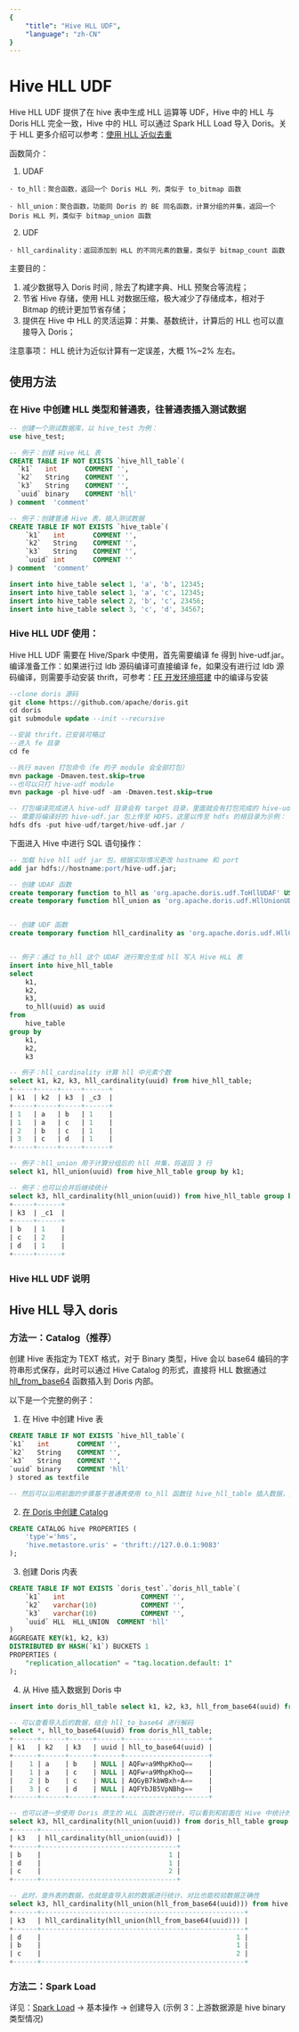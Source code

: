```yaml
---
{
    "title": "Hive HLL UDF",
    "language": "zh-CN"
}
---
```


# Hive HLL UDF

 Hive HLL UDF 提供了在 hive 表中生成 HLL 运算等 UDF，Hive 中的 HLL 与 Doris HLL 完全一致，Hive 中的 HLL 可以通过 Spark HLL Load 导入 Doris。关于 HLL 更多介绍可以参考：[使用 HLL 近似去重](https://doris.apache.org/zh-CN/docs/query-acceleration/distinct-counts/using-hll/)

 函数简介：
  1. UDAF
 
    · to_hll：聚合函数，返回一个 Doris HLL 列，类似于 to_bitmap 函数
 
    · hll_union：聚合函数，功能同 Doris 的 BE 同名函数，计算分组的并集，返回一个 Doris HLL 列，类似于 bitmap_union 函数

  2. UDF

    · hll_cardinality：返回添加到 HLL 的不同元素的数量，类似于 bitmap_count 函数

 主要目的：
  1. 减少数据导入 Doris 时间 , 除去了构建字典、HLL 预聚合等流程；
  2. 节省 Hive 存储，使用 HLL 对数据压缩，极大减少了存储成本，相对于 Bitmap 的统计更加节省存储；
  3. 提供在 Hive 中 HLL 的灵活运算：并集、基数统计，计算后的 HLL 也可以直接导入 Doris；
 
 注意事项：
 HLL 统计为近似计算有一定误差，大概 1%~2% 左右。

## 使用方法

### 在 Hive 中创建 HLL 类型和普通表，往普通表插入测试数据

```sql
-- 创建一个测试数据库，以 hive_test 为例：
use hive_test;

-- 例子：创建 Hive HLL 表
CREATE TABLE IF NOT EXISTS `hive_hll_table`(
  `k1`   int       COMMENT '',
  `k2`   String    COMMENT '',
  `k3`   String    COMMENT '',
  `uuid` binary    COMMENT 'hll'
) comment  'comment'

-- 例子：创建普通 Hive 表，插入测试数据
CREATE TABLE IF NOT EXISTS `hive_table`(
    `k1`   int       COMMENT '',
    `k2`   String    COMMENT '',
    `k3`   String    COMMENT '',
    `uuid` int       COMMENT ''
) comment  'comment'

insert into hive_table select 1, 'a', 'b', 12345;
insert into hive_table select 1, 'a', 'c', 12345;
insert into hive_table select 2, 'b', 'c', 23456;
insert into hive_table select 3, 'c', 'd', 34567;
```

### Hive HLL UDF 使用：

Hive HLL UDF 需要在 Hive/Spark 中使用，首先需要编译 fe 得到 hive-udf.jar。
编译准备工作：如果进行过 ldb 源码编译可直接编译 fe，如果没有进行过 ldb 源码编译，则需要手动安装 thrift，可参考：[FE 开发环境搭建](https://doris.apache.org/zh-CN/community/developer-guide/fe-idea-dev/) 中的编译与安装

```sql
--clone doris 源码
git clone https://github.com/apache/doris.git
cd doris
git submodule update --init --recursive

--安装 thrift，已安装可略过
--进入 fe 目录
cd fe

--执行 maven 打包命令（fe 的子 module 会全部打包）
mvn package -Dmaven.test.skip=true
--也可以只打 hive-udf module
mvn package -pl hive-udf -am -Dmaven.test.skip=true

-- 打包编译完成进入 hive-udf 目录会有 target 目录，里面就会有打包完成的 hive-udf.jar 包
-- 需要将编译好的 hive-udf.jar 包上传至 HDFS，这里以传至 hdfs 的根目录为示例：
hdfs dfs -put hive-udf/target/hive-udf.jar /

```

下面进入 Hive 中进行 SQL 语句操作：

```sql
-- 加载 hive hll udf jar 包，根据实际情况更改 hostname 和 port  
add jar hdfs://hostname:port/hive-udf.jar;

-- 创建 UDAF 函数
create temporary function to_hll as 'org.apache.doris.udf.ToHllUDAF' USING JAR 'hdfs://hostname:port/hive-udf.jar';
create temporary function hll_union as 'org.apache.doris.udf.HllUnionUDAF' USING JAR 'hdfs://hostname:port/hive-udf.jar';


-- 创建 UDF 函数
create temporary function hll_cardinality as 'org.apache.doris.udf.HllCardinalityUDF' USING JAR 'hdfs://node:9000/hive-udf.jar';


-- 例子：通过 to_hll 这个 UDAF 进行聚合生成 hll 写入 Hive HLL 表
insert into hive_hll_table
select 
    k1,
    k2,
    k3,
    to_hll(uuid) as uuid
from 
    hive_table
group by 
    k1,
    k2,
    k3

-- 例子：hll_cardinality 计算 hll 中元素个数
select k1, k2, k3, hll_cardinality(uuid) from hive_hll_table;
+-----+-----+-----+------+
| k1  | k2  | k3  | _c3  |
+-----+-----+-----+------+
| 1   | a   | b   | 1    |
| 1   | a   | c   | 1    |
| 2   | b   | c   | 1    |
| 3   | c   | d   | 1    |
+-----+-----+-----+------+

-- 例子：hll_union 用于计算分组后的 hll 并集，将返回 3 行
select k1, hll_union(uuid) from hive_hll_table group by k1;

-- 例子：也可以合并后继续统计
select k3, hll_cardinality(hll_union(uuid)) from hive_hll_table group by k3;
+-----+------+
| k3  | _c1  |
+-----+------+
| b   | 1    |
| c   | 2    |
| d   | 1    |
+-----+------+
```

###  Hive HLL UDF  说明

## Hive HLL 导入 doris

### 方法一：Catalog（推荐）

创建 Hive 表指定为 TEXT 格式，对于 Binary 类型，Hive 会以 base64 编码的字符串形式保存，此时可以通过 Hive Catalog 的形式，直接将 HLL 数据通过 [hll_from_base64](../sql-manual/sql-functions/scalar-functions/hll-functions/hll-from-base64) 函数插入到 Doris 内部。

以下是一个完整的例子：

1. 在 Hive 中创建 Hive 表

```sql
CREATE TABLE IF NOT EXISTS `hive_hll_table`(
`k1`   int       COMMENT '',
`k2`   String    COMMENT '',
`k3`   String    COMMENT '',
`uuid` binary    COMMENT 'hll'
) stored as textfile 

-- 然后可以沿用前面的步骤基于普通表使用 to_hll 函数往 hive_hll_table 插入数据，这里不再赘述
```

2. [在 Doris 中创建 Catalog](../lakehouse/catalogs/hive-catalog)

```sql
CREATE CATALOG hive PROPERTIES (
    'type'='hms',
    'hive.metastore.uris' = 'thrift://127.0.0.1:9083'
);
```

3. 创建 Doris 内表

```sql
CREATE TABLE IF NOT EXISTS `doris_test`.`doris_hll_table`(
    `k1`   int                   COMMENT '',
    `k2`   varchar(10)           COMMENT '',
    `k3`   varchar(10)           COMMENT '',
    `uuid` HLL  HLL_UNION  COMMENT 'hll'
)
AGGREGATE KEY(k1, k2, k3)
DISTRIBUTED BY HASH(`k1`) BUCKETS 1
PROPERTIES (
    "replication_allocation" = "tag.location.default: 1"
);
```

4. 从 Hive 插入数据到 Doris 中

```sql
insert into doris_hll_table select k1, k2, k3, hll_from_base64(uuid) from hive.hive_test.hive_hll_table;

-- 可以查看导入后的数据，结合 hll_to_base64 进行解码
select *, hll_to_base64(uuid) from doris_hll_table;
+------+------+------+------+---------------------+
| k1   | k2   | k3   | uuid | hll_to_base64(uuid) |
+------+------+------+------+---------------------+
|    1 | a    | b    | NULL | AQFw+a9MhpKhoQ==    |
|    1 | a    | c    | NULL | AQFw+a9MhpKhoQ==    |
|    2 | b    | c    | NULL | AQGyB7kbWBxh+A==    |
|    3 | c    | d    | NULL | AQFYbJB5VpNBhg==    |
+------+------+------+------+---------------------+

-- 也可以进一步使用 Doris 原生的 HLL 函数进行统计，可以看到和前面在 Hive 中统计的结果一致
select k3, hll_cardinality(hll_union(uuid)) from doris_hll_table group by k3;
+------+----------------------------------+
| k3   | hll_cardinality(hll_union(uuid)) |
+------+----------------------------------+
| b    |                                1 |
| d    |                                1 |
| c    |                                2 |
+------+----------------------------------+

-- 此时，查外表的数据，也就是查导入前的数据进行统计、对比也能校验数据正确性
select k3, hll_cardinality(hll_union(hll_from_base64(uuid))) from hive.hive_test.hive_hll_table group by k3;
+------+---------------------------------------------------+
| k3   | hll_cardinality(hll_union(hll_from_base64(uuid))) |
+------+---------------------------------------------------+
| d    |                                                 1 |
| b    |                                                 1 |
| c    |                                                 2 |
+------+---------------------------------------------------+
```

### 方法二：Spark Load

 详见：[Spark Load](https://doris.apache.org/zh-CN/docs/1.2/data-operate/import/import-way/spark-load-manual) -> 基本操作  -> 创建导入 (示例 3：上游数据源是 hive binary 类型情况) 
